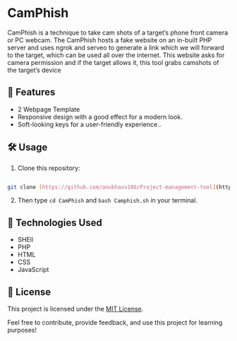 # CamPhish

CamPhish is a technique to take cam shots of a target’s phone front camera or PC webcam. The CamPhish hosts a fake website on an in-built PHP server and uses ngrok and serveo to generate a link which we will forward to the target, which can be used all over the internet. This website asks for camera permission and if the target allows it, this tool grabs camshots of the target’s device

## 🚀 Features

- 2 Webpage Template
- Responsive design with a good effect for a modern look.
- Soft-looking keys for a user-friendly experience..

## 🛠️ Usage

1. Clone this repository: 
```bash 

git clone [https://github.com/anubhavv106/Project-management-tool](https://github.com/anubhavv106/Camphish)
   ```
2. Then type `cd CamPhish` and `bash Camphish.sh` in your terminal.

## 🧰 Technologies Used

- SHEll
- PHP
- HTML
- CSS
- JavaScript


## 📝 License

This project is licensed under the [MIT License](LICENSE).

Feel free to contribute, provide feedback, and use this project for learning purposes!




